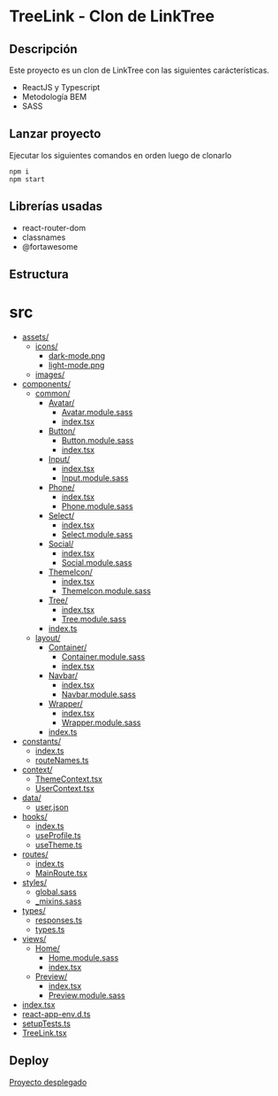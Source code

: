 # TreeLink - Clon de LinkTree

## Descripción

Este proyecto es un clon de LinkTree con las siguientes carácterísticas.

* ReactJS y Typescript
* Metodología BEM
* SASS

## Lanzar proyecto

Ejecutar los siguientes comandos en orden luego de clonarlo
```
npm i
npm start
```

## Librerías usadas

* react-router-dom
* classnames
* @fortawesome

## Estructura

# src

* [assets/](.\src\assets)
  * [icons/](.\src\assets\icons)
    * [dark-mode.png](.\src\assets\icons\dark-mode.png)
    * [light-mode.png](.\src\assets\icons\light-mode.png)
  * [images/](.\src\assets\images)
* [components/](.\src\components)
  * [common/](.\src\components\common)
    * [Avatar/](.\src\components\common\Avatar)
      * [Avatar.module.sass](.\src\components\common\Avatar\Avatar.module.sass)
      * [index.tsx](.\src\components\common\Avatar\index.tsx)
    * [Button/](.\src\components\common\Button)
      * [Button.module.sass](.\src\components\common\Button\Button.module.sass)
      * [index.tsx](.\src\components\common\Button\index.tsx)
    * [Input/](.\src\components\common\Input)
      * [index.tsx](.\src\components\common\Input\index.tsx)
      * [Input.module.sass](.\src\components\common\Input\Input.module.sass)
    * [Phone/](.\src\components\common\Phone)
      * [index.tsx](.\src\components\common\Phone\index.tsx)
      * [Phone.module.sass](.\src\components\common\Phone\Phone.module.sass)
    * [Select/](.\src\components\common\Select)
      * [index.tsx](.\src\components\common\Select\index.tsx)
      * [Select.module.sass](.\src\components\common\Select\Select.module.sass)
    * [Social/](.\src\components\common\Social)
      * [index.tsx](.\src\components\common\Social\index.tsx)
      * [Social.module.sass](.\src\components\common\Social\Social.module.sass)
    * [ThemeIcon/](.\src\components\common\ThemeIcon)
      * [index.tsx](.\src\components\common\ThemeIcon\index.tsx)
      * [ThemeIcon.module.sass](.\src\components\common\ThemeIcon\ThemeIcon.module.sass)
    * [Tree/](.\src\components\common\Tree)
      * [index.tsx](.\src\components\common\Tree\index.tsx)
      * [Tree.module.sass](.\src\components\common\Tree\Tree.module.sass)
    * [index.ts](.\src\components\common\index.ts)
  * [layout/](.\src\components\layout)
    * [Container/](.\src\components\layout\Container)
      * [Container.module.sass](.\src\components\layout\Container\Container.module.sass)
      * [index.tsx](.\src\components\layout\Container\index.tsx)
    * [Navbar/](.\src\components\layout\Navbar)
      * [index.tsx](.\src\components\layout\Navbar\index.tsx)
      * [Navbar.module.sass](.\src\components\layout\Navbar\Navbar.module.sass)
    * [Wrapper/](.\src\components\layout\Wrapper)
      * [index.tsx](.\src\components\layout\Wrapper\index.tsx)
      * [Wrapper.module.sass](.\src\components\layout\Wrapper\Wrapper.module.sass)
    * [index.ts](.\src\components\layout\index.ts)
* [constants/](.\src\constants)
  * [index.ts](.\src\constants\index.ts)
  * [routeNames.ts](.\src\constants\routeNames.ts)
* [context/](.\src\context)
  * [ThemeContext.tsx](.\src\context\ThemeContext.tsx)
  * [UserContext.tsx](.\src\context\UserContext.tsx)
* [data/](.\src\data)
  * [user.json](.\src\data\user.json)
* [hooks/](.\src\hooks)
  * [index.ts](.\src\hooks\index.ts)
  * [useProfile.ts](.\src\hooks\useProfile.ts)
  * [useTheme.ts](.\src\hooks\useTheme.ts)
* [routes/](.\src\routes)
  * [index.ts](.\src\routes\index.ts)
  * [MainRoute.tsx](.\src\routes\MainRoute.tsx)
* [styles/](.\src\styles)
  * [global.sass](.\src\styles\global.sass)
  * [_mixins.sass](.\src\styles\_mixins.sass)
* [types/](.\src\types)
  * [responses.ts](.\src\types\responses.ts)
  * [types.ts](.\src\types\types.ts)
* [views/](.\src\views)
  * [Home/](.\src\views\Home)
    * [Home.module.sass](.\src\views\Home\Home.module.sass)
    * [index.tsx](.\src\views\Home\index.tsx)
  * [Preview/](.\src\views\Preview)
    * [index.tsx](.\src\views\Preview\index.tsx)
    * [Preview.module.sass](.\src\views\Preview\Preview.module.sass)
* [index.tsx](.\src\index.tsx)
* [react-app-env.d.ts](.\src\react-app-env.d.ts)
* [setupTests.ts](.\src\setupTests.ts)
* [TreeLink.tsx](.\src\TreeLink.tsx)

## Deploy

[Proyecto desplegado](https://treelink-jm.herokuapp.com/)
